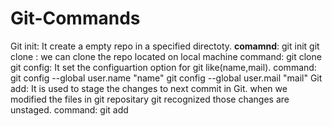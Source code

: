 # Git-Commands
Git init: It create a empty repo in a specified directoty.
**comamnd**:
git init
git clone : we can clone the repo located on local machine
command:
git clone <repo url >
git config: It set the configuartion option for git like(name,mail). 
command:
git config --global user.name "name"
git config --global user.mail "mail"
Git add: It is used to stage the changes to next commit in Git. when we modified the files in git repositary git recognized those changes are unstaged.
command:
git add <file>
